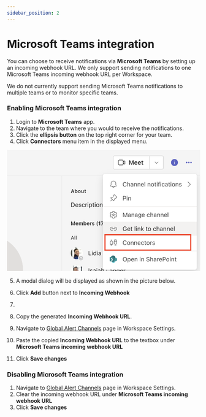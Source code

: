 ```yaml
---
sidebar_position: 2
---
```


# Microsoft Teams integration

You can choose to receive notifications via **Microsoft Teams** by setting up an incoming webhook URL. We only support sending notifications to one Microsoft Teams incoming webhook URL per Workspace.

We do not currently support sending Microsoft Teams notifications to multiple teams or to monitor specific teams.

### Enabling Microsoft Teams integration

1. Login to **Microsoft Teams** app.
2. Navigate to the team where you would to receive the notifications.
3. Click the **ellipsis button** on the top right corner for your team.
4. Click **Connectors** menu item in the displayed menu.

![Connectors](/img/teams-connectors.png)

5. A modal dialog will be displayed as shown in the picture below.
6. Click **Add** button next to **Incoming Webhook**
7. 

8. Copy the generated **Incoming Webhook URL**.
9. Navigate to [Global Alert Channels](https://app.devraven.io/app/settings/alert-channels) page in Workspace Settings.
10. Paste the copied **Incoming Webhook URL** to the textbox under **Microsoft Teams incoming webhook URL**
11. Click **Save changes**

### Disabling Microsoft Teams integration

1. Navigate to [Global Alert Channels](https://app.devraven.io/app/settings/alert-channels) page in Workspace Settings.
2. Clear the incoming webhook URL under **Microsoft Teams incoming webhook URL**
3. Click **Save changes**